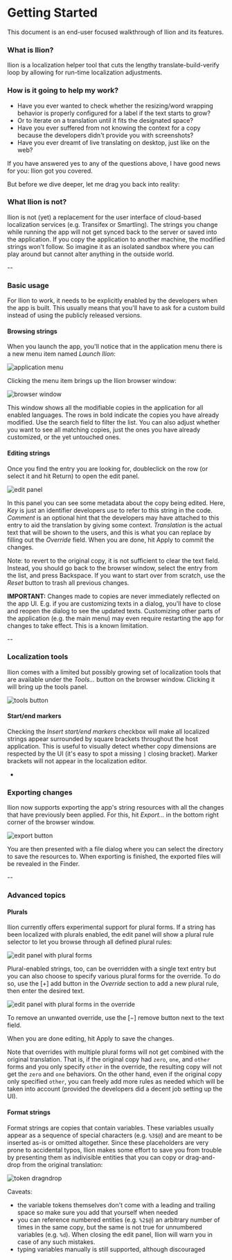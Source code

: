 # Getting Started

This document is an end-user focused walkthrough of Ilion and its features.

### What is Ilion?

Ilion is a localization helper tool that cuts the lengthy translate-build-verify loop by allowing for run-time localization adjustments. 

### How is it going to help my work?

- Have you ever wanted to check whether the resizing/word wrapping behavior is properly configured for a label if the text starts to grow? 
- Or to iterate on a translation until it fits the designated space? 
- Have you ever suffered from not knowing the context for a copy because the developers didn't provide you with screenshots? 
- Have you ever dreamt of live translating on desktop, just like on the web?

If you have answered yes to any of the questions above, I have good news for you: Ilion got you covered.

But before we dive deeper, let me drag you back into reality:

### What Ilion is not?

Ilion is not (yet) a replacement for the user interface of cloud-based localization services (e.g. Transifex or Smartling). The strings you change while running the app will not get synced back to the server or saved into the application. If you copy the application to another machine, the modified strings won't follow. So imagine it as an isolated sandbox where you can play around but cannot alter anything in the outside world.

--

### Basic usage

For Ilion to work, it needs to be explicitly enabled by the developers when the app is built. This usually means that you'll have to ask for a custom build instead of using the publicly released versions.

#### Browsing strings

When you launch the app, you'll notice that in the application menu there is a new menu item named _Launch Ilion_:

![application menu](app_menu.png)

Clicking the menu item brings up the Ilion browser window:

![browser window](browser.png)

This window shows all the modifiable copies in the application for all enabled languages. The rows in bold indicate the copies you have already modified. Use the search field to filter the list. You can also adjust whether you want to see all matching copies, just the ones you have already customized, or the yet untouched ones.

#### Editing strings

Once you find the entry you are looking for, doubleclick on the row (or select it and hit Return) to open the edit panel.

![edit panel](edit_panel_simple.png)

In this panel you can see some metadata about the copy being edited. Here, _Key_ is just an identifier developers use to refer to this string in the code. _Comment_ is an optional hint that the developers may have attached to this entry to aid the translation by giving some context. _Translation_ is the actual text that will be shown to the users, and this is what you can replace by filling out the _Override_ field. When you are done, hit Apply to commit the changes.

Note: to revert to the original copy, it is not sufficient to clear the text field. Instead, you should go back to the browser window, select the entry from the list, and press Backspace. If you want to start over from scratch, use the _Reset_ button to trash all previous changes.

**IMPORTANT:** Changes made to copies are never immediately reflected on the app UI. E.g. if you are customizing texts in a dialog, you'll have to close and reopen the dialog to see the updated texts. Customizing other parts of the application (e.g. the main menu) may even require restarting the app for changes to take effect. This is a known limitation.

--

### Localization tools

Ilion comes with a limited but possibly growing set of localization tools that are available under the _Tools..._ button on the browser window. Clicking it will bring up the tools panel.

![tools button](tools_button.png)

#### Start/end markers

Checking the _Insert start/end markers_ checkbox will make all localized strings appear surrounded by square brackets throughout the host application. This is useful to visually detect whether copy dimensions are respected by the UI (it's easy to spot a missing `]` closing bracket). Marker brackets will not appear in the localization editor.

-

### Exporting changes

Ilion now supports exporting the app's string resources with all the changes that have previously been applied. For this, hit _Export..._ in the bottom right corner of the browser window.

![export button](export_button.png)

You are then presented with a file dialog where you can select the directory to save the resources to. When exporting is finished, the exported files will be revealed in the Finder.

--

### Advanced topics

#### Plurals

Ilion currently offers experimental support for plural forms. If a string has been localized with plurals enabled, the edit panel will show a plural rule selector to let you browse through all defined plural rules:

![edit panel with plural forms](edit_panel_plurals_source.png)

Plural-enabled strings, too, can be overridden with a single text entry but you can also choose to specify various plural forms for the override. To do so, use the [+] add button in the _Override_ section to add a new plural rule, then enter the desired text. 

![edit panel with plural forms in the override](edit_panel_plurals_override.png)

To remove an unwanted override, use the [&minus;] remove button next to the text field.

When you are done editing, hit Apply to save the changes. 

Note that overrides with multiple plural forms will not get combined with the original translation. That is, if the original copy had `zero`, `one`, and `other` forms and you only specify `other` in the override, the resulting copy will not get the `zero` and `one` behaviors. On the other hand, even if the original copy only specified `other`, you can freely add more rules as needed which will be taken into account (provided the developers did a decent job setting up the UI).

#### Format strings

Format strings are copies that contain variables. These variables usually appear as a sequence of special characters (e.g. `%3$@`) and are meant to be inserted as-is or omitted altogether. Since these placeholders are very prone to accidental typos, Ilion makes some effort to save you from trouble by presenting them as indivisible entities that you can copy or drag-and-drop from the original translation:

![token dragndrop](token_dnd.png)

Caveats:

- the variable tokens themselves don't come with a leading and trailing space so make sure you add that yourself when needed
- you can reference numbered entities (e.g. `%2$@`) an arbitrary number of times in the same copy, but the same is not true for unnumbered variables (e.g. `%d`). When closing the edit panel, Ilion will warn you in case of any such mistakes.
- typing variables manually is still supported, although discouraged

